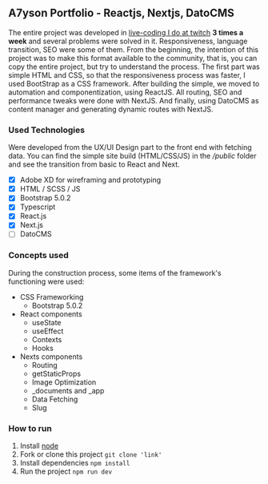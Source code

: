 
## A7yson Portfolio - Reactjs, Nextjs, DatoCMS

The entire project was developed in [live-coding I do at twitch](https://www.twitch.tv/a7yson) **3 times a week** and several problems were solved in it. Responsiveness, language transition, SEO were some of them.
From the beginning, the intention of this project was to make this format available to the community, that is, you can copy the entire project, but try to understand the process.
The first part was simple HTML and CSS, so that the responsiveness process was faster, I used BootStrap as a CSS framework. 
After building the simple, we moved to automation and componentization, using ReactJS. All routing, SEO and performance tweaks were done with NextJS.
And finally, using DatoCMS as content manager and generating dynamic routes with NextJS.

### Used Technologies
Were developed from the UX/UI Design part to the front end with fetching data. You can find the simple site build (HTML/CSS/JS) in the */public* folder and see the transition from basic to React and Next.

 - [X] Adobe XD for wireframing and prototyping
 - [X] HTML / SCSS / JS
 - [X] Bootstrap 5.0.2
 - [X] Typescript
 - [X] React.js 
 - [X] Next.js
 - [ ] DatoCMS

### Concepts used
During the construction process, some items of the framework's functioning were used:
 - CSS Frameworking
	 - Bootstrap 5.0.2
 - React components
	 - useState
	 - useEffect
	 - Contexts
	 - Hooks
- Nexts components
	- Routing
	- getStaticProps
	- Image Optimization
	- _documents and _app
	 - Data Fetching
	 - Slug

### How to run
 1. Install [node](https://nodejs.org/en/)
 2. Fork or clone this project `git clone 'link'`
 3. Install dependencies `npm install`
 4. Run the project `npm run dev`

